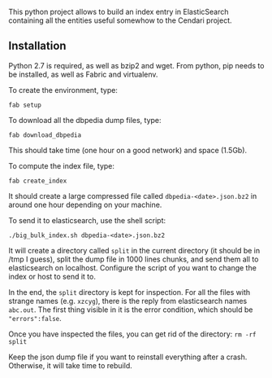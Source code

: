 This python project allows to build an index entry in ElasticSearch containing all the entities useful somewhow to the Cendari project.

## Installation

Python 2.7 is required, as well as bzip2 and wget. From python, pip needs to be installed, as well as Fabric and virtualenv.

To create the environment, type:
   ```
   fab setup
   ```

To download all the dbpedia dump files, type:
   ```
   fab download_dbpedia
   ```

This should take time (one hour on a good network) and space (1.5Gb).

To compute the index file, type:
   ```
   fab create_index
   ```
It should create a large compressed file called `dbpedia-<date>.json.bz2` in around one hour depending on your machine.

To send it to elasticsearch, use the shell script:
   ```
   ./big_bulk_index.sh dbpedia-<date>.json.bz2
   ```

It will create a directory called `split` in the current directory (it should be in /tmp I guess), split the dump file in 1000 lines chunks, and send them all to elasticsearch on localhost.
Configure the script of you want to change the index or host to send it to.

In the end, the `split` directory is kept for inspection. For all the files with strange names (e.g. `xzcyg`), there is the reply from elasticsearch names `abc.out`. The first thing visible in it is the error condition, which should be `"errors":false`.

Once you have inspected the files, you can get rid of the directory:
     ```
     rm -rf split
     ```

Keep the json dump file if you want to reinstall everything after a crash. Otherwise, it will take time to rebuild.
